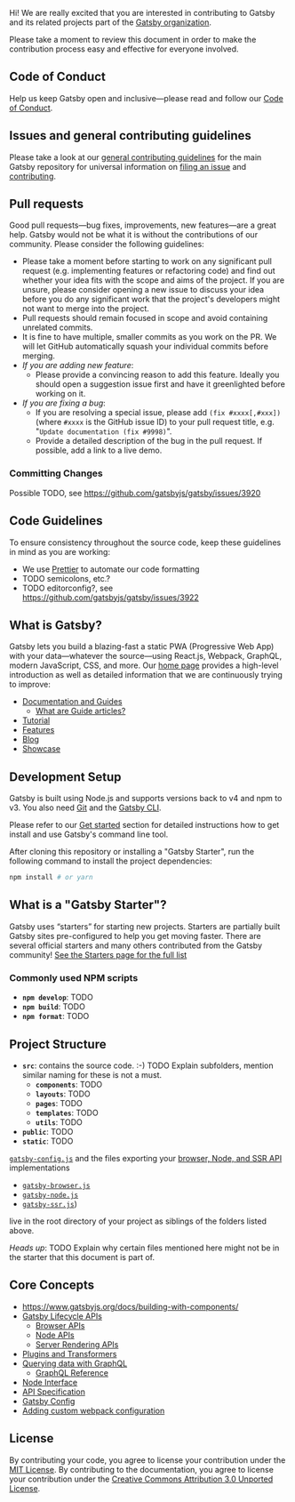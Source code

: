 Hi! We are really excited that you are interested in contributing to Gatsby and its related projects part of the [Gatsby organization](https://github.com/gatsbyjs).

Please take a moment to review this document in order to make the contribution process easy and effective for everyone involved.

## Code of Conduct

Help us keep Gatsby open and inclusive—please read and follow our [Code of Conduct](https://www.gatsbyjs.org/code-of-conduct/).

## Issues and general contributing guidelines

Please take a look at our [general contributing guidelines](https://www.gatsbyjs.org/docs/how-to-contribute/) for the main Gatsby repository for universal information on [filing an issue](https://www.gatsbyjs.org/docs/how-to-contribute/#filing-an-issue) and [contributing](https://www.gatsbyjs.org/docs/how-to-contribute/#contributing).

## Pull requests

Good pull requests—bug fixes, improvements, new features—are a great help. Gatsby would not be what it is without the contributions of our community. Please consider the following guidelines:

- Please take a moment before starting to work on any significant pull request (e.g. implementing features or refactoring code) and find out whether your idea fits with the scope and aims of the project. If you are unsure, please consider opening a new issue to discuss your idea before you do any significant work that the project's developers might not want to merge into the project.
- Pull requests should remain focused in scope and avoid containing unrelated commits.
- It is fine to have multiple, smaller commits as you work on the PR. We will let GitHub automatically squash your individual commits before merging.
- *If you are adding new feature*:
  - Please provide a convincing reason to add this feature. Ideally you should open a suggestion issue first and have it greenlighted before working on it.
- *If you are fixing a bug*:
  - If you are resolving a special issue, please add `(fix #xxxx[,#xxx])` (where `#xxxx` is the GitHub issue ID) to your pull request title, e.g. "`Update documentation (fix #9998)`".
  - Provide a detailed description of the bug in the pull request. If possible, add a link to a live demo.

### Committing Changes

Possible TODO, see https://github.com/gatsbyjs/gatsby/issues/3920

## Code Guidelines

To ensure consistency throughout the source code, keep these guidelines in mind as you are working:

- We use [Prettier](https://prettier.io/) to automate our code formatting
- TODO semicolons, etc.?
- TODO editorconfig?, see https://github.com/gatsbyjs/gatsby/issues/3922

## What is Gatsby?

Gatsby lets you build a blazing-fast a static PWA (Progressive Web App) with your data—whatever the source—using React.js, Webpack, GraphQL, modern JavaScript, CSS, and more. Our [home page](https://www.gatsbyjs.org/) provides a high-level introduction as well as detailed information that we are continuously trying to improve:

* [Documentation and Guides](https://www.gatsbyjs.org/docs/)
  * [What are Guide articles?](https://www.gatsbyjs.org/docs/gatsby-style-guide/#what-are-guide-articles)
* [Tutorial](https://www.gatsbyjs.org/tutorial/)
* [Features](https://www.gatsbyjs.org/features/)
* [Blog](https://www.gatsbyjs.org/blog/)
* [Showcase](https://github.com/gatsbyjs/gatsby#showcase)

## Development Setup

Gatsby is built using Node.js and supports versions back to v4 and npm to v3. You also need [Git](https://git-scm.com/) and the [Gatsby CLI](https://www.npmjs.com/package/gatsby-cli).

Please refer to our [Get started](https://www.gatsbyjs.org/docs/) section for detailed instructions how to get install and use Gatsby's command line tool.

After cloning this repository or installing a "Gatsby Starter", run the following command to install the project dependencies:

```bash
npm install # or yarn
```

## What is a "Gatsby Starter"?

Gatsby uses “starters” for starting new projects. Starters are partially built Gatsby sites pre-configured to help you get moving faster. There are several official starters and many others contributed from the Gatsby community! [See the Starters page for the full list](https://www.gatsbyjs.org/docs/gatsby-starters/)

### Commonly used NPM scripts

- **`npm develop`**: TODO
- **`npm build`**: TODO
- **`npm format`**: TODO

## Project Structure

- **`src`**: contains the source code. :-) TODO Explain subfolders, mention similar naming for these is not a must.
  - **`components`**: TODO
  - **`layouts`**: TODO
  - **`pages`**: TODO
  - **`templates`**: TODO
  - **`utils`**: TODO
- **`public`**: TODO
- **`static`**: TODO

[`gatsby-config.js`](https://www.gatsbyjs.org/docs/gatsby-config/) and the files exporting your [browser, Node, and SSR API](https://www.gatsbyjs.org/docs/gatsby-lifecycle-apis/) implementations

* [`gatsby-browser.js`](https://www.gatsbyjs.org/docs/browser-apis/)
* [`gatsby-node.js`](https://www.gatsbyjs.org/docs/node-apis/)
* [`gatsby-ssr.js`](https://www.gatsbyjs.org/docs/ssr-apis/))

live in the root directory of your project as siblings of the folders listed above.

*Heads up*: TODO Explain why certain files mentioned here might not be in the starter that this document is part of.

## Core Concepts

- https://www.gatsbyjs.org/docs/building-with-components/
- [Gatsby Lifecycle APIs](https://www.gatsbyjs.org/docs/gatsby-lifecycle-apis/)
  - [Browser APIs](https://www.gatsbyjs.org/docs/browser-apis/)
  - [Node APIs](https://www.gatsbyjs.org/docs/node-apis/)
  - [Server Rendering APIs](https://www.gatsbyjs.org/docs/ssr-apis/)
- [Plugins and Transformers](https://www.gatsbyjs.org/docs/plugins/)
- [Querying data with GraphQL](https://www.gatsbyjs.org/docs/querying-with-graphql/)
  - [GraphQL Reference](https://www.gatsbyjs.org/docs/graphql-reference/)
- [Node Interface](https://www.gatsbyjs.org/docs/node-interface/)
- [API Specification](https://www.gatsbyjs.org/docs/api-specification/)
- [Gatsby Config](https://www.gatsbyjs.org/docs/gatsby-config/)
- [Adding custom webpack configuration](https://www.gatsbyjs.org/docs/add-custom-webpack-config/)

## License

By contributing your code, you agree to license your contribution under the [MIT License](https://github.com/twbs/bootstrap/blob/master/LICENSE). By contributing to the documentation, you agree to license your contribution under the [Creative Commons Attribution 3.0 Unported License](https://github.com/twbs/bootstrap/blob/master/docs/LICENSE).